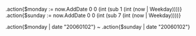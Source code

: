 .action{$monday := now.AddDate 0 0 (int (sub 1 (int (now | Weekday))))}
.action{$sunday := now.AddDate 0 0 (int (sub 7 (int (now | Weekday))))}

.action{$monday | date "20060102"} ~ .action{$sunday | date "20060102"}